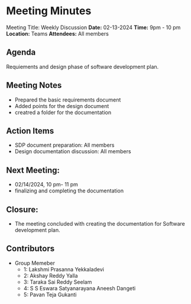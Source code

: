 # Meeting Minutes
Meeting Title: Weekly Discussion
**Date:**  02-13-2024
**Time:** 9pm - 10 pm
**Location:** Teams
**Attendees:** All members
## Agenda
Requiements and design phase of software development plan.
## Meeting Notes
- Prepared the basic requirements document
- Added points for the design document
- creatred a folder for the documentation
## Action Items
* SDP document preparation: All members
* Design documentation discussion: All members
## Next Meeting:
- 02/14/2024, 10 pm- 11 pm
- finalizing and completing the documentation
## Closure:
- The meeting concluded with creating the documentation for Software development plan.

## Contributors
* Group Memeber 
    * 1: Lakshmi Prasanna Yekkaladevi
    * 2: Akshay Reddy Yalla
    * 3: Taraka Sai Reddy Seelam
    * 4: S S Eswara Satyanarayana Aneesh Dangeti
    * 5: Pavan Teja Gukanti
